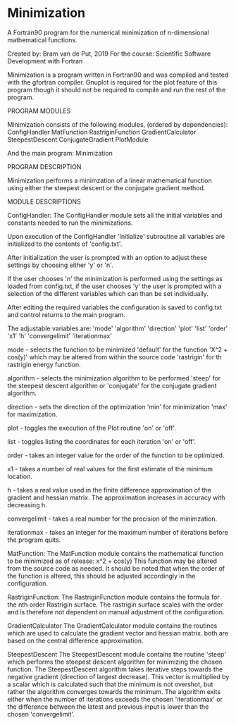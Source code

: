 # Minimization
A Fortran90 program for the numerical minimization of n-dimensional mathematical functions.

Created by: Bram van de Put, 2019
For the course: Scientific Software Development with Fortran

Minimization is a program written in Fortran90 and was compiled and tested with the 
gfortran compiler. Gnuplot is required for the plot feature of this program though it
should not be required to compile and run the rest of the program.



PROGRAM MODULES

Minimization consists of the following modules, (ordered by dependencies):
ConfigHandler
MatFunction
RastriginFunction
GradientCalculator
SteepestDescent
ConjugateGradient
PlotModule

And the main program:
Minimization



PROGRAM DESCRIPTION

Minimization performs a minimzation of a linear mathematical function using either the 
steepest descent or the conjugate gradient method.



MODULE DESCRIPTIONS

ConfigHandler:
The ConfigHandler module sets all the initial variables and constants needed to run the
minimizations.

Upon execution of the ConfigHandler 'Initialize' subroutine all variables are initialized to
the contents of 'config.txt'.

After initialization the user is prompted with an option to adjust these settings by choosing
either 'y' or 'n'.

If the user chooses 'n' the minimization is performed using the settings as loaded from 
config.txt, if the user chooses 'y' the user is prompted with a selection of the different
variables which can than be set individually.

After editing the required variables the configuration is saved to config.txt and control
returns to the main program.

The adjustable variables are: 
'mode' 'algorithm' 'direction' 'plot' 'list' 'order' 'x1' 'h' 'convergelimit' 'iterationmax'

mode - selects the function to be minimized 'default' for the function 'X^2 + cos(y)'
which may be altered from within the source code 'rastrigin' for th rastrigin energy function.

algorithm - selects the minimization algorithm to be performed 'steep' for the steepest descent
algorithm or 'conjugate' for the conjugate gradient algorithm.

direction - sets the direction of the optimization 'min' for minimization 'max' for maximization.

plot - toggles the execution of the Plot routine 'on' or 'off'.

list - toggles listing the coordinates for each iteration 'on' or 'off'.

order - takes an integer value for the order of the function to be optimized.

x1 - takes a number of real values for the first estimate of the minimum location.

h - takes a real value used in the finite difference approximation of the gradient and hessian
matrix. The approximation increases in accuracy with decreasing h.

convergelimit - takes a real number for the precision of the minimzation. 

iterationmax - takes an integer for the maximum number of iterations before the program quits.



MatFunction:
The MatFunction module contains the mathematical function to be minimized
as of release: x^2 + cos(y)
This function may be altered from the source code as needed.
It should be noted that when the order of the function is altered, this should be adjusted 
accordingly in the configuration.



RastriginFunction:
The RastriginFunction module contains the formula for the nth order Rastrigin surface.
The rastrigin surface scales with the order and is therefore not dependent on manual adjustment
of the configuration.



GradientCalculator
The GradientCalculator module contains the routines which are used to calculate the gradient
vector and hessian matrix.
both are based on the central difference approximation.



SteepestDescent
The SteepestDescent module contains the routine 'steep' which performs the steepest descent
algorithm for minimizing the chosen function.
The SteepestDescent algorithm takes iterative steps towards the negative gradient (direction
of largest decrease). This vector is multiplied by a scalar which is calculated such that the
minimum is not overshot, but rather the algorithm converges towards the minimum.
The algorithm exits either when the number of iterations exceeds the chosen 'iterationmax' or 
the difference between the latest and previous input is lower than the chosen 'convergelimit'.



